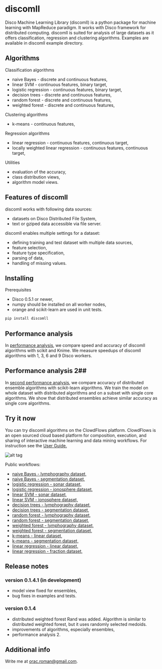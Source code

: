 # discomll #

Disco Machine Learning Library (discomll) is a python package for machine learning with MapReduce paradigm. It works with Disco framework for distributed computing. discomll is suited for analysis of large datasets as it offers classification, regression and clustering algorithms. Examples are available in discomll example directory.

## Algorithms ##
Classification algorithms
- naive Bayes - discrete and continuous features, 
- linear SVM - continuous features, binary target,
- logistic regression - continuous features, binary target,
- decision trees - discrete and continuous features, 
- random forest - discrete and continuous features,
- weighted forest - discrete and continuous features,

Clustering algorithms
- k-means - continuous features,

Regression algorithms
- linear regression - continuous features, continuous target,
- locally weighted linear regression - continuous features, continuous target,

Utilities
- evaluation of the accuracy,
- class distribution views,
- algorithm model views.

## Features of discomll ##
discomll works with following data sources:
- datasets on Disco Distributed File System,
- text or gziped data accessible via file server.

discomll enables multiple settings for a dataset:
- defining training and test dataset with multiple data sources,
- feature selection,
- feature type specification,
- parsing of data,
- handling of missing values.

## Installing ##
Prerequisites
- Disco 0.5.1 or newer,
- numpy should be installed on all worker nodes,
- orange and scikit-learn are used in unit tests.

```bash
pip install discomll
```

## Performance analysis ##
In [performance analysis](http://1drv.ms/1qj6680), we compare speed and accuracy of discomll algorithms with scikit and Knime. We measure speedups of discomll algorithms with 1, 3, 6 and 9 Disco workers.

## Performance analysis 2##
In [second performance analysis](http://1drv.ms/1FYORb8), we compare accuracy of distributed ensemble algorithms with scikit-learn algorithms. We train the model on whole dataset with distributed algorithms and on a subset with single core algorithms. We show that distributed ensembles achieve similar accuracy as single core algorithms. 

## Try it now ##
You can try discomll algorithms on the ClowdFlows platform. ClowdFlows is an open sourced cloud based platform for composition, execution, and sharing of interactive machine learning and data mining workflows. For instruction see the [User Guide.](https://onedrive.live.com/redir?resid=C695DFFBD3161AEA!161&authkey=!AERQJpsxOqkLykI&ithint=file%2cpdf)

![alt tag](https://github.com/romanorac/discomll/blob/master/big_data_workflow.png)
 
Public workflows:

- [naive Bayes - lymphography dataset,](http://clowdflows.org/workflow/2729/)
- [naive Bayes - segmentation dataset,](http://clowdflows.org/workflow/2788/)
- [logistic regression - sonar dataset,](http://clowdflows.org/workflow/2801/)
- [logistic regression - ionosphere dataset,](http://clowdflows.org/workflow/2802/)
- [linear SVM - sonar dataset,](http://clowdflows.org/workflow/2799/)
- [linear SVM - ionosphere dataset,](http://clowdflows.org/workflow/2800/)
- [decision trees - lymphography dataset,](http://clowdflows.org/workflow/2727/)
- [decision trees - segmentation dataset,](http://clowdflows.org/workflow/2796/)
- [random forest - lymphography dataset,](http://clowdflows.org/workflow/2789/)
- [random forest - segmentation dataset,](http://clowdflows.org/workflow/2731/)
- [weighted forest - lymphography dataset,](http://clowdflows.org/workflow/2797/)
- [weighted forest - segmentation dataset,](http://clowdflows.org/workflow/2798/)
- [k-means - linear dataset,](http://clowdflows.org/workflow/2812/)
- [k-means - segmentation dataset,](http://clowdflows.org/workflow/2811/)
- [linear regression - linear dataset,](http://clowdflows.org/workflow/2815/)
- [linear regression - fraction dataset,](http://clowdflows.org/workflow/2816/)

## Release notes ##
### version 0.1.4.1 (in development) ###
 - model view fixed for ensembles,
 - bug fixes in examples and tests.

### version 0.1.4 ###
 - distributed weighted forest Rand was added. Algorithm is similar to distributed weighted forest, but it uses randomly selected medoids.
 - improvements of algorithms, especially ensembles,
 - performance analysis 2.

## Additional info ##
Write me at orac.roman@gmail.com.




